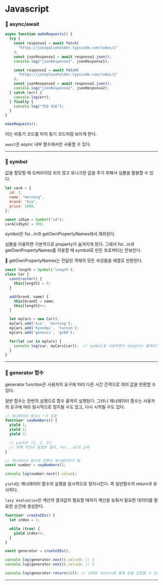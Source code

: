 # Javascript

### 🔹 async/await

```js
async function makeRequests() {
  try {
    const response1 = await fetch(
      "https://jsonpalceholder.typicode.com/todos/1"
    );
    const jsonResponse1 = await response1.json();
    console.log("jsonResponse1", jsonResponse1);

    const response2 = await fetch(
      "https://jsonplaceholder.typicode.com/todos/2"
    );
    const jsonResponse2 = await response2.json();
    console.log("jsonResponse2", jsonResponse2);
  } catch (err) {
    console.log(err);
  } finally {
    console.log("작업 완료");
  }
}

makeRequests();
```

이는 비동기 코드를 마치 동기 코드처럼 보이게 한다.

`await`은 async 내부 함수에서만 사용할 수 있다.

---

### 🔹 symbol

값을 할당할 때 오버라이딩 되지 않고 유니크한 값을 주기 위해서 심볼을 활용할 수 있다.

```js
let carA = {
  id: 1,
  name: "morning",
  brand: "kia",
  price: 1000,
};

const idSym = Symbol("id");
carA[idSym] = 300;
```

symbol은 for...in과 getOwnPropertyNames에서 제외된다.

심볼을 이용하면 기본적으로 property가 숨겨지게 된다. 그래서 for...in과 getOwnPropertyNames를 이용할 때 symbol로 만든 프로퍼티는 안보인다.

🔎 getOwnPropertyNames는 전달된 객체의 모든 속성들을 배열로 반환한다.

```js
const length = Symbol('length');
class Car {
  constructor() {
    this[length] = 0;
  }

  add(brand, name) {
    this[brand] = name;
    this[length]++;
  }

  let myCars = new Car();
  myCars.add('kia', 'morning');
  myCars.add('hyundai', 'tucson');
  myCars.add('genesis', 'gv80');

  for(let car in myCars) {
    console.log(car, myCars[car]);  // symbol을 사용하면서 length는 출력되지 않는다
  }
}
```

---

### 🔹 generator 함수

generator function은 사용자의 요구에 따라 다른 시간 간격으로 여러 값을 반환할 수 있다.

일반 함수는 한번의 실행으로 함수 끝까지 실행된다. 그러나 제너레이터 함수는 사용자의 요구에 따라 일시적으로 정지될 수도 있고, 다시 시작될 수도 있다.

```js
// 제너레이터 함수는 *가 포함
function* sayNumbers() {
  yield 1;
  yield 2;
  yield 3;

  // yield* [1, 2, 3];
  // 위에 작성과 동일한 결과, for...of로 순회
}

// 제너레이터 함수의 반환이 제너레이터가 됨
const number = sayNumbers();

console.log(number.next().value);
```

`yield`는 제너레이터 함수의 실행을 일시적으로 정지시킨다. 즉 일반함수의 return과 유사하다.

`lazy evaluation`은 계산의 결과값이 필요할 때까지 계산을 늦춰서 필요한 데이터를 필요한 순간에 생성한다.

```js
function* createIDs() {
  let index = 1;

  while (true) {
    yield index++;
  }
}

const generator = createIDs();

console.log(generator.next().value); // 1
console.log(generator.next().value); // 2

console.log(generator.return(10)); // 강제로 return을 통해 값을 삽입할 수 있음
```

---

